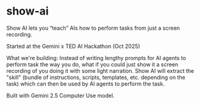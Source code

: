 # show-ai
Show AI lets you “teach” AIs how to perform tasks from just a screen recording.

Started at the Gemini x TED AI Hackathon (Oct 2025)

What we're building: Instead of writing lengthy prompts for AI agents to perform task the way you do, what if you could just show it a screen recording of you doing it with some light narration. Show AI will extract the "skill" (bundle of instructions, scripts, templates, etc. depending on the task) which can then be used by AI agents to perform the task.

Built with Gemini 2.5 Computer Use model.